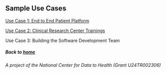 ## Sample Use Cases

[Use Case 1: End to End Patient Platform](use_case_one.md)

[Use Case 2: Clinical Research Center Trainings](use_case_two.md)

Use Case 3: Building the Software Development Team

##### Back to [home](https://data2health.github.io/CTS-Personas/)

###### A project of the National Center for Data to Health (Grant U24TR002306)
